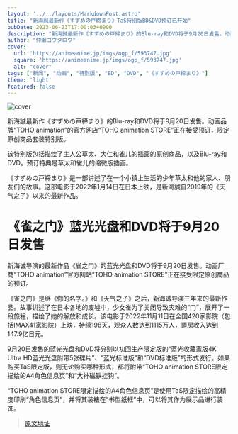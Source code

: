 ```yaml
---
layout: '../../layouts/MarkdownPost.astro'
title: "新海誠最新作《すずめの戸締まり》TaS特别版BD&DVD预订已开始"
pubDate: 2023-06-23T17:00:03+0900
description: "新海誠最新作《すずめの戸締まり》的Blu-ray和DVD将于9月20日发售。动画品牌“TOHO animation”的官方网店“TOHO animation STORE”正在接受预订，限定原创商品套装特别版。"
author: "仲瀬コウタロウ"
cover:
  url: 'https://animeanime.jp/imgs/ogp_f/593747.jpg'
  square: 'https://animeanime.jp/imgs/ogp_f/593747.jpg'
  alt: "cover"
tags: ["新闻", "动画", "特别版", "BD", "DVD", "《すずめの戸締まり》"]
theme: 'light'
featured: false
---
```


![cover](https://animeanime.jp/imgs/ogp_f/593747.jpg)

新海誠最新作《すずめの戸締まり》的Blu-ray和DVD将于9月20日发售。动画品牌“TOHO animation”的官方网店“TOHO animation STORE”正在接受预订，限定原创商品套装特别版。

该特别版包括描绘了主人公草太、大仁和雀儿的插画的原创商品，以及Blu-ray和DVD。预订特典是草太和雀儿的缩微版插画。

《すずめの戸締まり》是一部讲述了在一个小镇上生活的少年草太和他的家人、朋友们的故事。这部电影于2022年1月14日在日本上映，是新海誠自2019年的《天气之子》以来的最新作品。

# 《雀之门》蓝光光盘和DVD将于9月20日发售

新海诚导演的最新作品《雀之门》的蓝光光盘和DVD将于9月20日发售。动画厂商“TOHO animation”官方网站“TOHO animation STORE”正在接受限定原创商品的预订。

《雀之门》是继《你的名字。》和《天气之子》之后，新海诚导演三年来的最新作品。故事讲述了在日本各地的废墟中，少女雀为了关闭导致灾难的“门”，展开了一段旅程，描绘了她的解放和成长。该电影于2022年11月11日在全国420家影院（包括IMAX41家影院）上映，持续198天，观众人数达到1115万人，票房收入达到147.9亿日元。

9月20日发售的蓝光光盘和DVD将分别以初回生产限定版的“蓝光收藏家版4K Ultra HD蓝光光盘附带5张碟片”、“蓝光标准版”和“DVD标准版”的形式发行。如果购买TaS限定版，则无论购买哪种形式，都将附带“TOHO animation STORE限定描绘的A4角色信息页”和“大神磁铁挂钩”。

“TOHO animation STORE限定描绘的A4角色信息页”是使用TaS限定描绘的高精度印刷“角色信息页”，并将其装裱在“书型纸框”中，可以将其作为展示品进行装饰。

>[原文地址](https://animeanime.jp/article/2023/06/23/78127.html)  